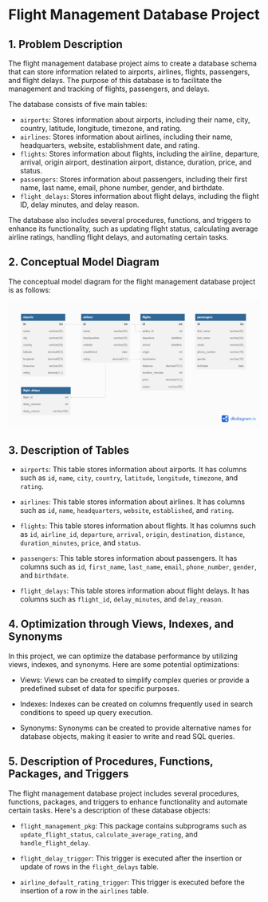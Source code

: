 # Flight Management Database Project

## 1. Problem Description

The flight management database project aims to create a database schema that can store information related to airports, airlines, flights, passengers, and flight delays. The purpose of this database is to facilitate the management and tracking of flights, passengers, and delays.

The database consists of five main tables:
- `airports`: Stores information about airports, including their name, city, country, latitude, longitude, timezone, and rating.
- `airlines`: Stores information about airlines, including their name, headquarters, website, establishment date, and rating.
- `flights`: Stores information about flights, including the airline, departure, arrival, origin airport, destination airport, distance, duration, price, and status.
- `passengers`: Stores information about passengers, including their first name, last name, email, phone number, gender, and birthdate.
- `flight_delays`: Stores information about flight delays, including the flight ID, delay minutes, and delay reason.

The database also includes several procedures, functions, and triggers to enhance its functionality, such as updating flight status, calculating average airline ratings, handling flight delays, and automating certain tasks.

## 2. Conceptual Model Diagram

The conceptual model diagram for the flight management database project is as follows:

![Diagram](/diagram.png)

## 3. Description of Tables

- `airports`: This table stores information about airports. It has columns such as `id`, `name`, `city`, `country`, `latitude`, `longitude`, `timezone`, and `rating`.

- `airlines`: This table stores information about airlines. It has columns such as `id`, `name`, `headquarters`, `website`, `established`, and `rating`.

- `flights`: This table stores information about flights. It has columns such as `id`, `airline_id`, `departure`, `arrival`, `origin`, `destination`, `distance`, `duration_minutes`, `price`, and `status`.

- `passengers`: This table stores information about passengers. It has columns such as `id`, `first_name`, `last_name`, `email`, `phone_number`, `gender`, and `birthdate`.

- `flight_delays`: This table stores information about flight delays. It has columns such as `flight_id`, `delay_minutes`, and `delay_reason`.

## 4. Optimization through Views, Indexes, and Synonyms

In this project, we can optimize the database performance by utilizing views, indexes, and synonyms. Here are some potential optimizations:

- Views: Views can be created to simplify complex queries or provide a predefined subset of data for specific purposes.

- Indexes: Indexes can be created on columns frequently used in search conditions to speed up query execution.

- Synonyms: Synonyms can be created to provide alternative names for database objects, making it easier to write and read SQL queries.

## 5. Description of Procedures, Functions, Packages, and Triggers

The flight management database project includes several procedures, functions, packages, and triggers to enhance functionality and automate certain tasks. Here's a description of these database objects:

- `flight_management_pkg`: This package contains subprograms such as `update_flight_status`, `calculate_average_rating`, and `handle_flight_delay`.

- `flight_delay_trigger`: This trigger is executed after the insertion or update of rows in the `flight_delays` table.

- `airline_default_rating_trigger`: This trigger is executed before the insertion of a row in the `airlines` table.
